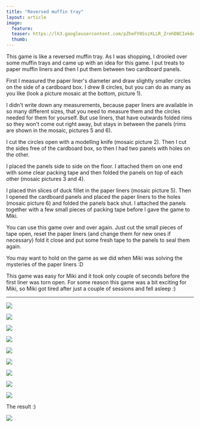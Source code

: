 ```yaml
---
title: "Reversed muffin tray"
layout: article
image:
  feature:
  teaser: https://lh3.googleusercontent.com/pZheFY0SszXLLR_ZrehDBCIek6uQmn0POsNLh0SG_Qm5lAen84-Eb-rlGjteu0JHpTKYch9CgaYlxrcHuw9y2PLcicqD-Vb90J0PaMEjJB6pkMCpzNNQGtFSvt1XJJI-MhcjIf8_rrQy9OQn005IwCVztnvJhALgyKSxOYJDI1wODLqmeKB6elS96VYL5qXwq3qo8YpKRBW5dq_1pr-IuFrbaxXJnJKosIdPByqUXvBrGvoCGH_ZX3x7WN-ZRDR5rkXIBuEPmgY_bdIF_swMkV5x05FGq_eM-pS3NLHOr7vQ1Fc-1qNj8VOY7KanzJhrNwum5ZjQJOc7lf1Y0I_EUWpNnZfp9JXTJnY97QCQh40Io_7nFWFMB09CV3GuY9eFm1C3Ro0B4Sxe-ncfnlJVcMALqVKqcJyEn7l087liXKKWIZLj59-SEVkFRE4L_S2-t6iU8ouTVuNRTNnlUdC7V0trbTjyLykSCYLVVNkPeC8ejaLml4ydhWfcPJLRpjlCJhERqD7u0GYPLCekLt5KizILLPkgoz7C2eNErWqa7w2H4RZDWX37Phn2Ng2NkGvjiALF=w245
  thumb:
---
```


This game is like a reversed muffin tray. As I was shopping, I drooled over some muffin trays and came up with an idea for this game. I put treats to paper muffin liners and then I put them between two cardboard panels.

First I measured the paper liner's diameter and draw slightly smaller circles on the side of a cardboard box. I drew 8 circles, but you can do as many as you like (look a picture mosaic at the bottom, picture 1).

I didn't write down any measurements, because paper liners are available in so many different sizes, that you need to measure them and the circles needed for them for yourself. But use liners, that have outwards folded rims so they won't come out right away, but stays in between the panels (rims are shown in the mosaic, pictures 5 and 6).

I cut the circles open with a modelling knife (mosaic picture 2). Then I cut the sides free of the cardboard box, so then I had two panels with holes on the other.

I placed the panels side to side on the floor. I attached them on one end with some clear packing tape and then folded the panels on top of each other (mosaic pictures 3 and 4).

I placed thin slices of duck fillet in the paper liners (mosaic picture 5). Then I opened the cardboard panels and placed the paper liners to the holes (mosaic picture 6) and folded the panels back shut. I attached the panels together with a few small pieces of packing tape before I gave the game to Miki.

You can use this game over and over again. Just cut the small pieces of tape open, reset the paper liners (and change them for new ones if necessary) fold it close and put some fresh tape to the panels to seal them again.

You may want to hold on the game as we did when Miki was solving the mysteries of the paper liners :D

This game was easy for Miki and it took only couple of seconds before the first liner was torn open. For some reason this game was a bit exciting for Miki, so Miki got tired after just a couple of sessions and fell asleep :)

---

[![](https://lh3.googleusercontent.com/w4UiB7wP5KNWLCtJoRVMhA1kNsBLAOV7BWjGCjUDNQYzG88u2mKjB5o1xlgFaZbk_UspraUZDT1QL0tZxR0R7bxR-V8GLoWgLra-M8onFf-lUMs4n71VB3zFP9vCc4KbOg014ESffhUVITk_tlCDQp5hAdUtYSpCru8j7r9g6BHO0GoFBbMVDSBeYZC9V0kUy6ZJ-XGVGMhtWzkRQ0G-tMe6ZRvbAMmn7DC-efnYFp0VeIWB3p5S1HQuK34AZRexdloEFNEvb5u-c42vvaBdHaDeU5_7jEwb8ob2Kss6U9F-8mJFadkNpFPuzHw38k6sbxZQ2UT7p71-sQ6vmINEFdc1YlP0PJucc4nD3OLSD9O0CX3csyH8EC5h1r46Vq-f8FcXzLMgb7UgO09YabOx_vjKnUJT1unJy2tULB6PiFFvoEKmrQkYywqQJ8MNzuIigOpMnbgZhTnGcyxGjeRBxukph8IIrNfJk-8BhVEspSJpAmsHN0idKwL9FoY4hOcrhx9Ea4P5lb-BAC7u0Kg0PgN7HNYYAhbCGMwndPyPjMBs1ycATKe3dZYswBCS6RsppJPX=w800)](https://lh3.googleusercontent.com/w4UiB7wP5KNWLCtJoRVMhA1kNsBLAOV7BWjGCjUDNQYzG88u2mKjB5o1xlgFaZbk_UspraUZDT1QL0tZxR0R7bxR-V8GLoWgLra-M8onFf-lUMs4n71VB3zFP9vCc4KbOg014ESffhUVITk_tlCDQp5hAdUtYSpCru8j7r9g6BHO0GoFBbMVDSBeYZC9V0kUy6ZJ-XGVGMhtWzkRQ0G-tMe6ZRvbAMmn7DC-efnYFp0VeIWB3p5S1HQuK34AZRexdloEFNEvb5u-c42vvaBdHaDeU5_7jEwb8ob2Kss6U9F-8mJFadkNpFPuzHw38k6sbxZQ2UT7p71-sQ6vmINEFdc1YlP0PJucc4nD3OLSD9O0CX3csyH8EC5h1r46Vq-f8FcXzLMgb7UgO09YabOx_vjKnUJT1unJy2tULB6PiFFvoEKmrQkYywqQJ8MNzuIigOpMnbgZhTnGcyxGjeRBxukph8IIrNfJk-8BhVEspSJpAmsHN0idKwL9FoY4hOcrhx9Ea4P5lb-BAC7u0Kg0PgN7HNYYAhbCGMwndPyPjMBs1ycATKe3dZYswBCS6RsppJPX=s0)

[![](https://lh3.googleusercontent.com/EWh1H8SRcRJr6hhfuQxmZeJH55HlL2uqX87tnFCfurlzMxpVWFT1Xb4_tl7zu3OheejifX_kxjQvbUbF8DE68BVMSaH_DZarsrnTMWKtQr_Aut6RC1Tubaipnc5R5EKUhnyicK-_jZTp_Q5QmN33ZIY_A81gsvIqcI7VeS90vqSqioQMiNiUTR9SQkypn1AhsFpHP9x8bDq1TkgrHgQLrMIHCgBIp4qXt9IlBHp2NvanXp_C0Tcte0EWi_4rtJZcgeIhUrkVjK9CmnXdUk52ocJhmdVJpWV44YO9iIjcWH7e_JaAVDgS5ZY-KQ3sI47OfOqSNmq1enisrSE6XF2Is9naDOHTsDEzDL414-y3xNd8h-Dopysc0ksNX6-EJ4dmj4MyO96s6x6wJhU-q7oSEPJ4dbZ5zc3Pd8DzwKOZKRPZyC0kR07UtLymuRr2h__jhK0rxz8g4DuNO0qg4A4Tx1YGrZjCUuwX_Pxci0dqWWybSvE5Tq4C8jeqq-V9ClYxSFJ_1j4GRbG_doKQhs-B-oPi7pbznG78JKH_1dbISR0yH2J0BIIoL82yIwyV2YOAOkyg=w800)](https://lh3.googleusercontent.com/EWh1H8SRcRJr6hhfuQxmZeJH55HlL2uqX87tnFCfurlzMxpVWFT1Xb4_tl7zu3OheejifX_kxjQvbUbF8DE68BVMSaH_DZarsrnTMWKtQr_Aut6RC1Tubaipnc5R5EKUhnyicK-_jZTp_Q5QmN33ZIY_A81gsvIqcI7VeS90vqSqioQMiNiUTR9SQkypn1AhsFpHP9x8bDq1TkgrHgQLrMIHCgBIp4qXt9IlBHp2NvanXp_C0Tcte0EWi_4rtJZcgeIhUrkVjK9CmnXdUk52ocJhmdVJpWV44YO9iIjcWH7e_JaAVDgS5ZY-KQ3sI47OfOqSNmq1enisrSE6XF2Is9naDOHTsDEzDL414-y3xNd8h-Dopysc0ksNX6-EJ4dmj4MyO96s6x6wJhU-q7oSEPJ4dbZ5zc3Pd8DzwKOZKRPZyC0kR07UtLymuRr2h__jhK0rxz8g4DuNO0qg4A4Tx1YGrZjCUuwX_Pxci0dqWWybSvE5Tq4C8jeqq-V9ClYxSFJ_1j4GRbG_doKQhs-B-oPi7pbznG78JKH_1dbISR0yH2J0BIIoL82yIwyV2YOAOkyg=s0)

[![](https://lh3.googleusercontent.com/gdf7VjCN3Ou3ktyaHCaDKf_GRq2VAV3BC7sFqAsyHDuzWtWLFTPdn5NfULqongVX944-nRwL2jfd2FnngApouWOSIRb-T0m1aIa9n0oOynYoMoXnppZr6EK7JpHGtN4W869-0H1tI3nRtWLtZL9BUu6id622BnYS3ioOcGc8IE9YGoXs3Xyk_4XARS1WknszSICvUcmtgbhua2DzgQQGcLMUEMf6tNBLrRpQ7ZXIpWlliPwmsniKyOUMDJrBCO_2HKEjT5fZj3u-mmbna6aiKXvey9jKYXeVFi1InEZC6aR85N0ESeAe9QGLrCnwvme-UlOIu2mUUCGgmAMRjNTdHvoczsPO83jrEjwAv8H7XHo_TZXY57UowubySB0execsObOa3Q-eieuad5ZY_qEb6rQ6eruUMTWr_OZQCAsBOP2Y3AVmVwKovPvguUhlKwH6z1NmFgcL-2Pr0Qa6zvPfyVzU_9UZUDom-ko8JgNqbnStH2DTH6kiTndKgyg-thNLmfLimeivZ-G_BddTpMMCDPxzvDC4DJDP_ASJNKf8_IvOX_0mObL0x1J9wxuB0J7RDq19=w800)](https://lh3.googleusercontent.com/gdf7VjCN3Ou3ktyaHCaDKf_GRq2VAV3BC7sFqAsyHDuzWtWLFTPdn5NfULqongVX944-nRwL2jfd2FnngApouWOSIRb-T0m1aIa9n0oOynYoMoXnppZr6EK7JpHGtN4W869-0H1tI3nRtWLtZL9BUu6id622BnYS3ioOcGc8IE9YGoXs3Xyk_4XARS1WknszSICvUcmtgbhua2DzgQQGcLMUEMf6tNBLrRpQ7ZXIpWlliPwmsniKyOUMDJrBCO_2HKEjT5fZj3u-mmbna6aiKXvey9jKYXeVFi1InEZC6aR85N0ESeAe9QGLrCnwvme-UlOIu2mUUCGgmAMRjNTdHvoczsPO83jrEjwAv8H7XHo_TZXY57UowubySB0execsObOa3Q-eieuad5ZY_qEb6rQ6eruUMTWr_OZQCAsBOP2Y3AVmVwKovPvguUhlKwH6z1NmFgcL-2Pr0Qa6zvPfyVzU_9UZUDom-ko8JgNqbnStH2DTH6kiTndKgyg-thNLmfLimeivZ-G_BddTpMMCDPxzvDC4DJDP_ASJNKf8_IvOX_0mObL0x1J9wxuB0J7RDq19=s0)

[![](https://lh3.googleusercontent.com/UKvsKmfmTgJdn-rC3okELgFUcW05JGH9AkAje0ZHgaS_FYeldjjRoPCCtGAYIUbXSNUgobE5STwF_bFQArROQDUsrL4ZqvaJ39zgYElkAG1XoZJYqY9O0-YkByCbWU4YJ0gyO7XGzZxpElaS5jE3GTITDDlEBH_v84_G8zSAroGV2Ib3BaREwzKmI1c_foo61Gto8Y8YXI3NG4KShlyrs7LWy9dNQqX2id-qW9UtcXd4k5NUMrSEkte4C_ukVifciKeWMBoV7YFkcgWoF8ETb6LSzrisbk2rEDoUlS0tnoYjg27H6gE4wLa09MLI9joKJ6_APWpel8fr0aOFLtAz323sGN6P5zcq_6sprznxK8FPsZGzcZ9GnmIARRNd_MjggvaHZoHl4jB0ze6Y9EltN8hYNsAaCl0Si5MV1WHZOZ79glsaZ5kCYt142eV5ymAKY1Mx009gSAfN7mFmzY8CNYIdJ5j9flEYb7dIRj9EcLRrCjZK4jMptTN2XrCPZXzV8D2qgPkW4PN_VvoWMOhlnL8uyZ2v6susMff_qEnQYYPoEywIrmwFOt7WpQ_ZYP_EKPF5=w800)](https://lh3.googleusercontent.com/UKvsKmfmTgJdn-rC3okELgFUcW05JGH9AkAje0ZHgaS_FYeldjjRoPCCtGAYIUbXSNUgobE5STwF_bFQArROQDUsrL4ZqvaJ39zgYElkAG1XoZJYqY9O0-YkByCbWU4YJ0gyO7XGzZxpElaS5jE3GTITDDlEBH_v84_G8zSAroGV2Ib3BaREwzKmI1c_foo61Gto8Y8YXI3NG4KShlyrs7LWy9dNQqX2id-qW9UtcXd4k5NUMrSEkte4C_ukVifciKeWMBoV7YFkcgWoF8ETb6LSzrisbk2rEDoUlS0tnoYjg27H6gE4wLa09MLI9joKJ6_APWpel8fr0aOFLtAz323sGN6P5zcq_6sprznxK8FPsZGzcZ9GnmIARRNd_MjggvaHZoHl4jB0ze6Y9EltN8hYNsAaCl0Si5MV1WHZOZ79glsaZ5kCYt142eV5ymAKY1Mx009gSAfN7mFmzY8CNYIdJ5j9flEYb7dIRj9EcLRrCjZK4jMptTN2XrCPZXzV8D2qgPkW4PN_VvoWMOhlnL8uyZ2v6susMff_qEnQYYPoEywIrmwFOt7WpQ_ZYP_EKPF5=s0)

[![](https://lh3.googleusercontent.com/p_-vaRAbLlwHJxBUh0FkWhOZrK756W3lWFIk0fyMv0IdNMzoygBjxYfE9HV-rpaFn4DyzyNiUDzUufVToZTTgjtbAYVGNKzRA2CvazLSMTc1UAfrNJvUQ0w5oewu-w_45CQ7tSDNZrUj4V1UjG7kpwR1rXErSn_S5tAETheYw8TViu9SwtnNlDrQUuhfWB5R1TVUNmiwgHDgFEbDIkYcQOM4S6QBLS6h_zBKP-niiGqScHRVSeaGVFQ6fECcqTRYAG2coN1Aru2ieDsIngcmkLYiyPJJct9gbSi3yPeiMa3gmfPnIHeffTsVKhYDKA3xuRdKMyHlFACG97LCVCTduVWGGNrrsCn3j_5K0HS7a2DygyEx3FCqcq6iqxB6stLdKN_XDNcqOXefGwezqn7D2zTSNJv7KXM-Lf7Se0_LtfexFTw1RcUe1qImotBgyrivEriTpuiRzNDO33-XwGDE1yZ1Ve4eEbNk33P__hoWnMc9zYmd6VauDLtg3x7vLQ3teB2x1tpGpTP8E2UOmopcAFKqdRHnHrJ6YUteHaWIFPDduj1Bd3coPKngaH-G8myCG10W=w800)](https://lh3.googleusercontent.com/p_-vaRAbLlwHJxBUh0FkWhOZrK756W3lWFIk0fyMv0IdNMzoygBjxYfE9HV-rpaFn4DyzyNiUDzUufVToZTTgjtbAYVGNKzRA2CvazLSMTc1UAfrNJvUQ0w5oewu-w_45CQ7tSDNZrUj4V1UjG7kpwR1rXErSn_S5tAETheYw8TViu9SwtnNlDrQUuhfWB5R1TVUNmiwgHDgFEbDIkYcQOM4S6QBLS6h_zBKP-niiGqScHRVSeaGVFQ6fECcqTRYAG2coN1Aru2ieDsIngcmkLYiyPJJct9gbSi3yPeiMa3gmfPnIHeffTsVKhYDKA3xuRdKMyHlFACG97LCVCTduVWGGNrrsCn3j_5K0HS7a2DygyEx3FCqcq6iqxB6stLdKN_XDNcqOXefGwezqn7D2zTSNJv7KXM-Lf7Se0_LtfexFTw1RcUe1qImotBgyrivEriTpuiRzNDO33-XwGDE1yZ1Ve4eEbNk33P__hoWnMc9zYmd6VauDLtg3x7vLQ3teB2x1tpGpTP8E2UOmopcAFKqdRHnHrJ6YUteHaWIFPDduj1Bd3coPKngaH-G8myCG10W=s0)

[![](https://lh3.googleusercontent.com/SbO687PVJjlmIH7lAnHTWcTz4PeVjibjzDWVmg5f_sblr09RJMSYnUILwvN2h25wymEOQDU5_SC0USMkODUKUpaTCicWzDPB0bdno0HnKCssZsPTwkULOGdGzTNOzxxCW3D0HpbXbohn-TRH1vaX-MITmBHLjyE9_1TTxcq3G0GgSdW2XMUK78ty7rytySWSQPukoSojwEiW8pj1OHM5oE2BHCBqxztcJF-xtfNFUOsF2X_eIXVF2VJxkhj6tbT4AS8uwYM4ys9WMOita1CtXhqmFiSH_0QbEpg4SoiXiIC5IaM9G3ZONg7_wf0k6-YWwTAzj3CkDbhJrvCbu63PY1OfjhbF0TgHIH8tU9VF2Z7Ferh_R_nE_hjEIU-r8hVqvrbFaq8fRbp2xsv5T8gfbDkNw8kClYvgcOyqCE7LW7MYxPLFNkLX2QYwzkjo2qZd_V10aR65sjceeey7Z2AiKz2pymSLvfFWwZQP-gCc3yGCBXkwouFn4HWPK0G3QGzLyqY4jQuYeqNBnHsv8SzdDTkpCUsn2NMjDZyeaONZ4WVR_unrERvqjze6yw6OQRbPfoH9=w800)](https://lh3.googleusercontent.com/SbO687PVJjlmIH7lAnHTWcTz4PeVjibjzDWVmg5f_sblr09RJMSYnUILwvN2h25wymEOQDU5_SC0USMkODUKUpaTCicWzDPB0bdno0HnKCssZsPTwkULOGdGzTNOzxxCW3D0HpbXbohn-TRH1vaX-MITmBHLjyE9_1TTxcq3G0GgSdW2XMUK78ty7rytySWSQPukoSojwEiW8pj1OHM5oE2BHCBqxztcJF-xtfNFUOsF2X_eIXVF2VJxkhj6tbT4AS8uwYM4ys9WMOita1CtXhqmFiSH_0QbEpg4SoiXiIC5IaM9G3ZONg7_wf0k6-YWwTAzj3CkDbhJrvCbu63PY1OfjhbF0TgHIH8tU9VF2Z7Ferh_R_nE_hjEIU-r8hVqvrbFaq8fRbp2xsv5T8gfbDkNw8kClYvgcOyqCE7LW7MYxPLFNkLX2QYwzkjo2qZd_V10aR65sjceeey7Z2AiKz2pymSLvfFWwZQP-gCc3yGCBXkwouFn4HWPK0G3QGzLyqY4jQuYeqNBnHsv8SzdDTkpCUsn2NMjDZyeaONZ4WVR_unrERvqjze6yw6OQRbPfoH9=s0)

[![](https://lh3.googleusercontent.com/9NRf214tPbqJRkQ9bDvz21KmCwep9l4Vs24LZbGXyF7g9k18ORtRWZpX0rVnV1OiEyIxOUjWIl7wsM8K097Lu0z5nfjsMVeUAEco-QwPAQI-FT7e3L8gkJfm5pxFv3iQgRRavH661gLwM0dlA0Sj7LBFBny80MZF3YlyNUHPZiyDg7rrFUhEZfU_ACyDAQx43M-f4MWSHBgaAUiZo0w1YNEaH05Naq_gIviRXQDC5l_AivrtiwcSSvAU0vd2URMA9-0gHOn0vyfq1CK9mXj6hvEIuAzm0DK7PRLz-YLouNUKhMA023NZTb5zOtWXy_81NGlcX2B6fZK7rvOi4nO-VuYULkyuLZolavM5JQqC_BsyGrrcjml-41TP0jIe4zY-mid79jQcFlx5Euf7QDkhk_YokQOxlALnZIucbkHnEIyI5LxsVb7Rey70afB2bmvKU5QFlO8dospxXCO4b3KqKxI1LcT4wTmOEatWfnsK47hxOClrbifg4nU-iPrPIwGKtQGs7hsnGKosLutLrwZqRgCfddpGyH3qpoicdomGgYuPDFxoXtg7dRSoCpvn5zNtjSYy=w800)](https://lh3.googleusercontent.com/9NRf214tPbqJRkQ9bDvz21KmCwep9l4Vs24LZbGXyF7g9k18ORtRWZpX0rVnV1OiEyIxOUjWIl7wsM8K097Lu0z5nfjsMVeUAEco-QwPAQI-FT7e3L8gkJfm5pxFv3iQgRRavH661gLwM0dlA0Sj7LBFBny80MZF3YlyNUHPZiyDg7rrFUhEZfU_ACyDAQx43M-f4MWSHBgaAUiZo0w1YNEaH05Naq_gIviRXQDC5l_AivrtiwcSSvAU0vd2URMA9-0gHOn0vyfq1CK9mXj6hvEIuAzm0DK7PRLz-YLouNUKhMA023NZTb5zOtWXy_81NGlcX2B6fZK7rvOi4nO-VuYULkyuLZolavM5JQqC_BsyGrrcjml-41TP0jIe4zY-mid79jQcFlx5Euf7QDkhk_YokQOxlALnZIucbkHnEIyI5LxsVb7Rey70afB2bmvKU5QFlO8dospxXCO4b3KqKxI1LcT4wTmOEatWfnsK47hxOClrbifg4nU-iPrPIwGKtQGs7hsnGKosLutLrwZqRgCfddpGyH3qpoicdomGgYuPDFxoXtg7dRSoCpvn5zNtjSYy=s0)

[![](https://lh3.googleusercontent.com/sTsosyG9BGep-tK35CCKL4VELs8Qa2CWk0ANLSTTcu8CMgJxJvUaBmaqAzI0_xVr60kgLNOPE7gUU5QmtTmSufdgsnVdkalYSwp1klT6-KvddSvgozNOWkE_bSMO6iXhyW-J_rGrPgQc08L5GYGNAU0CXIMPUmXx1MkSYBSftXl3vfixWSJ2C7t3WfRySzJU26HbjQDUW6OchHHpRy9uiEij-IQCl0lpOWI9_HRrtfNvE5LmmlEl6OMWFMxnQI9fJrXoMKDGYUPoGF6RVZbm2_zx_iYYROI5jQAGmQm9jhg55YXVaJdigM_Ee4pRmMngnaV8Ogzui0I6IziOOAMcqVyWlQs2UnB9b9f0ed5_324r-bjrLd1hCbzNpdou43QqAwQhTqFgceucch5oN4GqvC6soX9dod1V7ODQftHS52YY9M1SUyYMItBzncI-FT3DP005lELnnE0nsPY8zTB1_6GPEbM2Lz173y4Lbjj240hze0YMKfDWbOpb1vBgUKPUnfmDGW-DO-jb3hNQ1Cvcxap8zUgo4XF3JzcdiUT8E3s_szGJcNOHkUwD90-tRBdGZXHi=w800)](https://lh3.googleusercontent.com/sTsosyG9BGep-tK35CCKL4VELs8Qa2CWk0ANLSTTcu8CMgJxJvUaBmaqAzI0_xVr60kgLNOPE7gUU5QmtTmSufdgsnVdkalYSwp1klT6-KvddSvgozNOWkE_bSMO6iXhyW-J_rGrPgQc08L5GYGNAU0CXIMPUmXx1MkSYBSftXl3vfixWSJ2C7t3WfRySzJU26HbjQDUW6OchHHpRy9uiEij-IQCl0lpOWI9_HRrtfNvE5LmmlEl6OMWFMxnQI9fJrXoMKDGYUPoGF6RVZbm2_zx_iYYROI5jQAGmQm9jhg55YXVaJdigM_Ee4pRmMngnaV8Ogzui0I6IziOOAMcqVyWlQs2UnB9b9f0ed5_324r-bjrLd1hCbzNpdou43QqAwQhTqFgceucch5oN4GqvC6soX9dod1V7ODQftHS52YY9M1SUyYMItBzncI-FT3DP005lELnnE0nsPY8zTB1_6GPEbM2Lz173y4Lbjj240hze0YMKfDWbOpb1vBgUKPUnfmDGW-DO-jb3hNQ1Cvcxap8zUgo4XF3JzcdiUT8E3s_szGJcNOHkUwD90-tRBdGZXHi=s0)

[![](https://lh3.googleusercontent.com/kWcXXinMIpCk6UO7Kcr7-NdpQzNkL_uOQcr1rbNzCgy9TAjZs-Uhud8Io8YcOBYtjEM-1M2BhjsL094jQhneYpGs2uHk0aziBLoMgiEGMg4oIdYqhtMpTMXdA2y-AzjZehnyTpGZeHXaxTIx7MRSppFUnqU7LVLab0Xkw8aihHY6UChHyPEuG_TjVyHB9QKe2felsLK_FM2rEMO2dl3UW5Ohtj3kYgt0-j60FKTcZULSgO4EcQSa7f4uZnpRdvwpcNEPxyl8X1TYtSM8f2CmWnATGbOqoF5EKSxna7QNXPuGyjgkQhGuuX3VGKUulZ0jj-sD0elFSySueW6mPi8wQBVgqsbfESp4j0nl_4pMt7i5YZhHQseBlpd6Uwqug88flX1M_dqkCUz6vet4G9470Qbhc8iL9aA2d11f1RYCsgI3WUtNNEjsTrSO-1d5L_a6zCAlyvKTZQhxl70w6-qSs8Q3LpAQV-bZZxPRF_Ss7ydl2mUr0im3apO4LVFqVtyLAz0TrxiMPFhvQaIrbjdDekIu1gp1VbuF_wg4wCwDShsABkxn1mnwm_bWl2wd2-hz9LrB=w800)](https://lh3.googleusercontent.com/kWcXXinMIpCk6UO7Kcr7-NdpQzNkL_uOQcr1rbNzCgy9TAjZs-Uhud8Io8YcOBYtjEM-1M2BhjsL094jQhneYpGs2uHk0aziBLoMgiEGMg4oIdYqhtMpTMXdA2y-AzjZehnyTpGZeHXaxTIx7MRSppFUnqU7LVLab0Xkw8aihHY6UChHyPEuG_TjVyHB9QKe2felsLK_FM2rEMO2dl3UW5Ohtj3kYgt0-j60FKTcZULSgO4EcQSa7f4uZnpRdvwpcNEPxyl8X1TYtSM8f2CmWnATGbOqoF5EKSxna7QNXPuGyjgkQhGuuX3VGKUulZ0jj-sD0elFSySueW6mPi8wQBVgqsbfESp4j0nl_4pMt7i5YZhHQseBlpd6Uwqug88flX1M_dqkCUz6vet4G9470Qbhc8iL9aA2d11f1RYCsgI3WUtNNEjsTrSO-1d5L_a6zCAlyvKTZQhxl70w6-qSs8Q3LpAQV-bZZxPRF_Ss7ydl2mUr0im3apO4LVFqVtyLAz0TrxiMPFhvQaIrbjdDekIu1gp1VbuF_wg4wCwDShsABkxn1mnwm_bWl2wd2-hz9LrB=s0)

The result :)

[![](https://lh3.googleusercontent.com/f1Y2Q7LR1cdI3mnVWFzmilxpBrxMOT618Kk_KJpUvkCNQznFrWrZW9AJY_cEg0DNpWDRqC-K5ts5tGVP7IOYp3471ZQxXW--eN_tuhCjqKg6s_eRfKCyb2WD1IL9jzSSHzPgdBI_8Hr-X9NhLp4s2vXk2NO2A9VGQs41VOvP_bJurC6cD6JZvjVhKutiSC0EAVWoDgHuVMYWdj1iFWginutLWRm5ikdJUjH2F5EN9RSkLRTxrmXGMF7u360D-4a1moPZ8htTd7qPJF-7vF9EcW28N2DEEElAufOdL1Ng1jqilu0-rsviwYccHTcUdW86CdUeoIsuEWPB8HcirTx70gbmG9snVgXzmdOtBSNNcqJBqC-omOXS03qnQApRYhKNi-tjZT3G1wtrUP2RrBsyTtqhLkBCiw8O-YgE6MqEXxhWEp9rGl9i41bznwKwrykPtV0mMOZxaFr54ylSXwzRNzs_73UGvEtkLXRcaMyTdSoiuxMmQk2l_igwnhpaL7-O58HeyYoACxUABNtdGot7XH-KhY26WUriEEqGuu-u4tFF_JonsozhryDdSi-uXt5-GVIM=w800)](https://lh3.googleusercontent.com/f1Y2Q7LR1cdI3mnVWFzmilxpBrxMOT618Kk_KJpUvkCNQznFrWrZW9AJY_cEg0DNpWDRqC-K5ts5tGVP7IOYp3471ZQxXW--eN_tuhCjqKg6s_eRfKCyb2WD1IL9jzSSHzPgdBI_8Hr-X9NhLp4s2vXk2NO2A9VGQs41VOvP_bJurC6cD6JZvjVhKutiSC0EAVWoDgHuVMYWdj1iFWginutLWRm5ikdJUjH2F5EN9RSkLRTxrmXGMF7u360D-4a1moPZ8htTd7qPJF-7vF9EcW28N2DEEElAufOdL1Ng1jqilu0-rsviwYccHTcUdW86CdUeoIsuEWPB8HcirTx70gbmG9snVgXzmdOtBSNNcqJBqC-omOXS03qnQApRYhKNi-tjZT3G1wtrUP2RrBsyTtqhLkBCiw8O-YgE6MqEXxhWEp9rGl9i41bznwKwrykPtV0mMOZxaFr54ylSXwzRNzs_73UGvEtkLXRcaMyTdSoiuxMmQk2l_igwnhpaL7-O58HeyYoACxUABNtdGot7XH-KhY26WUriEEqGuu-u4tFF_JonsozhryDdSi-uXt5-GVIM=s0)
